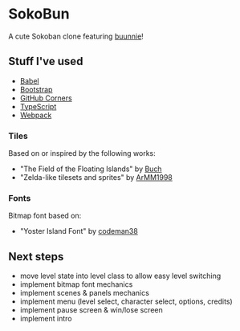 # SokoBun

A cute Sokoban clone featuring [buunnie](https://www.twitch.tv/buunnie)!

## Stuff I've used

 - [Babel](https://babeljs.io/)
 - [Bootstrap](https://getbootstrap.com/)
 - [GitHub Corners](https://github.com/tholman/github-corners)
 - [TypeScript](https://www.typescriptlang.org/)
 - [Webpack](https://webpack.js.org/)

### Tiles

Based on or inspired by the following works:

 - "The Field of the Floating Islands" by [Buch](https://opengameart.org/users/buch)
 - "Zelda-like tilesets and sprites" by [ArMM1998](https://opengameart.org/users/armm1998)

### Fonts

Bitmap font based on:

 - "Yoster Island Font" by [codeman38](https://www.1001fonts.com/yoster-island-font.html)

## Next steps

 - move level state into level class to allow easy level switching
 - implement bitmap font mechanics
 - implement scenes & panels mechanics
 - implement menu (level select, character select, options, credits)
 - implement pause screen & win/lose screen
 - implement intro
